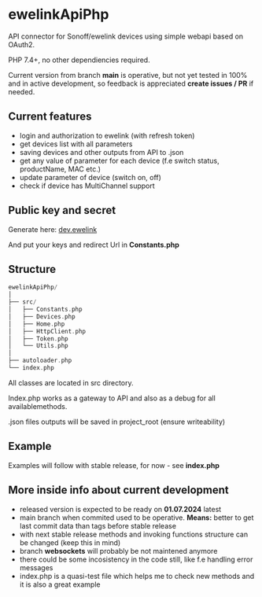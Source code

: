 # ewelinkApiPhp

API connector for Sonoff/ewelink devices using simple webapi based on OAuth2.

PHP 7.4+, no other dependiencies required.

Current version from branch **main** is operative, but not yet tested in 100% and in active development, so feedback is appreciated  **create issues / PR** if needed.

## Current features

- login and authorization to ewelink (with refresh token)
- get devices list with all parameters
- saving devices and other outputs from API to .json
- get any value of parameter for each device (f.e switch status, productName, MAC etc.)
- update parameter of device (switch on, off)
- check if device has MultiChannel support

## Public key and secret

Generate here: [dev.ewelink](https://dev.ewelink.cc/)

And put your keys and redirect Url in **Constants.php**

## Structure

``` rust
ewelinkApiPhp/
│
├── src/
│   ├── Constants.php
│   ├── Devices.php
│   ├── Home.php
│   ├── HttpClient.php
│   ├── Token.php
│   └── Utils.php
│
├── autoloader.php
└── index.php
```

All classes are located in src directory.

Index.php works as a gateway to API and also as a debug for all availablemethods.

.json files outputs will be saved in project_root (ensure writeability)

## Example

Examples will follow with stable release, for now - see **index.php**

## More inside info about current development

- released version is expected to be ready on **01.07.2024** latest
- main branch when commited used to be operative. **Means:** better to get last commit data than tags before stable release
- with next stable release methods and invoking functions structure can be changed (keep this in mind)
- branch **websockets** will probably be not maintened anymore
- there could be some incosistency in the code still, like f.e handling error messages
- index.php is a quasi-test file which helps me to check new methods and it is also a great example
